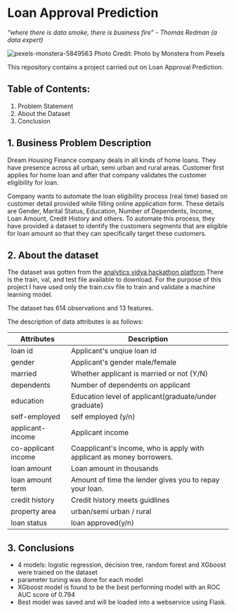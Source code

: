 # Loan Approval Prediction

*“where there is data smoke, there is business fire” - Thomas Redman (a data expert)*

![pexels-monstera-5849563](https://user-images.githubusercontent.com/99101608/206177331-a3a5c0c3-176d-45e0-b6ed-4d31e977e5fc.jpg)
Photo Credit: Photo by Monstera from Pexels

This repository contains a project carried out on Loan Approval Prediction.

## Table of Contents:

1. Problem Statement
2. About the Dataset
3. Conclusion


## 1. Business Problem Description

Dream Housing Finance company deals in all kinds of home loans. They have presence across all urban, semi urban and rural areas. Customer first applies for home loan and after that company validates the customer eligibility for loan.

Company wants to automate the loan eligibility process (real time) based on customer detail provided while filling online application form. These details are Gender, Marital Status, Education, Number of Dependents, Income, Loan Amount, Credit History and others. To automate this process, they have provided a dataset to identify the customers segments that are eligible for loan amount so that they can specifically target these customers. 

## 2. About the dataset

The dataset was gotten from the [analytics vidya hackathon platform](https://datahack.analyticsvidhya.com/contest/practice-problem-loan-prediction-iii/#ProblemStatement).There is the train, val, and test file available to download. For the purpose of this project I have used only the train.csv file to train and validate a machine learning model.

The dataset has 614 observations and 13 features.

The description of data attributes is as follows:

|Attributes|Description|
|-|-|
|loan id | Applicant's unqiue loan id|
|gender|  Applicant's gender male/female|
|married | Whether applicant is married or not (Y/N)|
|dependents | Number of dependents on applicant|
|education |  Education level of applicant(graduate/under graduate)|
|self-employed | self employed (y/n)|
|applicant-income | Applicant income|
|co-applicant income | Coapplicant's income, who is apply with applicant as money borrowers.|
|loan amount | Loan amount in thousands|
|loan amount term | Amount of time the lender gives you to repay your loan.|
|credit history | Credit history meets guidlines|
|property area | urban/semi urban / rural|
|loan status | loan approved(y/n)|

## 3. Conclusions

- 4 models: logistic regression, decision tree, random forest and XGboost were trained on the dataset
- parameter tuning was done for each model
- XGboost model is found to be the best performing model with an ROC AUC score of 0.794
- Best model was saved and will be loaded into a webservice using Flask. 
